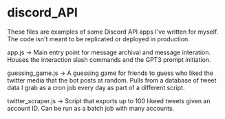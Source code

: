 # discord_API
These files are examples of some Discord API apps I've written for myself. The code isn't meant to be replicated or deployed in production.




app.js -> 
  Main entry point for message archival and message interation. Houses the interaction slash commands and the GPT3 prompt initiation. 

guessing_game.js -> 
  A guessing game for friends to guess who liked the twitter media that the bot posts at random. Pulls from a database of tweet data I grab as a cron job every day as part of a different script. 

twitter_scraper.js -> 
  Script that exports up to 100 likeed tweets given an account ID. Can be run as a batch job with many accounts.

